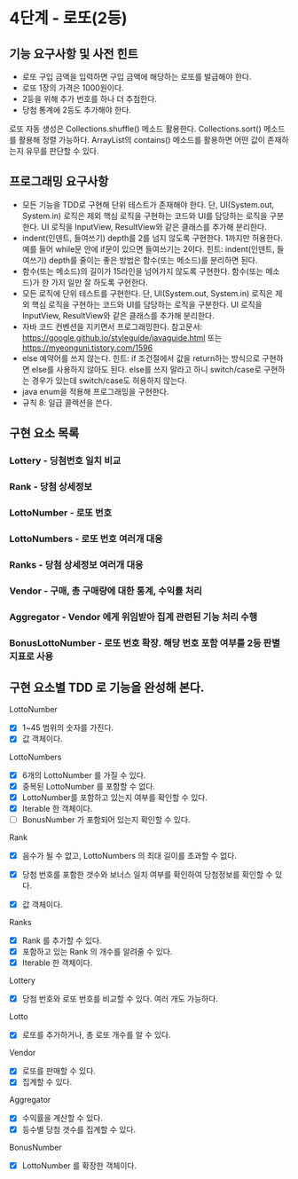 # 4단계 - 로또(2등)

## 기능 요구사항 및 사전 힌트

- 로또 구입 금액을 입력하면 구입 금액에 해당하는 로또를 발급해야 한다.
- 로또 1장의 가격은 1000원이다.
- 2등을 위해 추가 번호를 하나 더 추첨한다.
- 당첨 통계에 2등도 추가해야 한다.

로또 자동 생성은 Collections.shuffle() 메소드 활용한다.
Collections.sort() 메소드를 활용해 정렬 가능하다.
ArrayList의 contains() 메소드를 활용하면 어떤 값이 존재하는지 유무를 판단할 수 있다.

## 프로그래밍 요구사항

- 모든 기능을 TDD로 구현해 단위 테스트가 존재해야 한다. 단, UI(System.out, System.in) 로직은 제외
 핵심 로직을 구현하는 코드와 UI를 담당하는 로직을 구분한다.
 UI 로직을 InputView, ResultView와 같은 클래스를 추가해 분리한다.
- indent(인덴트, 들여쓰기) depth를 2를 넘지 않도록 구현한다. 1까지만 허용한다.
 예를 들어 while문 안에 if문이 있으면 들여쓰기는 2이다.
 힌트: indent(인덴트, 들여쓰기) depth를 줄이는 좋은 방법은 함수(또는 메소드)를 분리하면 된다.
- 함수(또는 메소드)의 길이가 15라인을 넘어가지 않도록 구현한다.
 함수(또는 메소드)가 한 가지 일만 잘 하도록 구현한다.
- 모든 로직에 단위 테스트를 구현한다. 단, UI(System.out, System.in) 로직은 제외
 핵심 로직을 구현하는 코드와 UI를 담당하는 로직을 구분한다.
 UI 로직을 InputView, ResultView와 같은 클래스를 추가해 분리한다.
- 자바 코드 컨벤션을 지키면서 프로그래밍한다.
 참고문서: https://google.github.io/styleguide/javaguide.html 또는 https://myeonguni.tistory.com/1596
- else 예약어를 쓰지 않는다.
 힌트: if 조건절에서 값을 return하는 방식으로 구현하면 else를 사용하지 않아도 된다.
 else를 쓰지 말라고 하니 switch/case로 구현하는 경우가 있는데 switch/case도 허용하지 않는다.
- java enum을 적용해 프로그래밍을 구현한다.
- 규칙 8: 일급 콜렉션을 쓴다.

## 구현 요소 목록
### Lottery - 딩첨번호 일치 비교
### Rank - 당첨 상세정보
### LottoNumber - 로또 번호
### LottoNumbers - 로또 번호 여러개 대응
### Ranks - 당첨 상세정보 여러개 대응
### Vendor - 구매, 총 구매량에 대한 통계, 수익률 처리
### Aggregator - Vendor 에게 위임받아 집계 관련된 기능 처리 수행
### BonusLottoNumber - 로또 번호 확장. 해당 번호 포함 여부를 2등 판별 지표로 사용


## 구현 요소별 TDD 로 기능을 완성해 본다. 

LottoNumber
- [X] 1~45 범위의 숫자를 가진다.
- [X] 값 객체이다.

LottoNumbers
- [X] 6개의 LottoNumber 를 가질 수 있다.
- [X] 중복된 LottoNumber 를 포함할 수 없다.
- [X] LottoNumber를 포함하고 있는지 여부를 확인할 수 있다.
- [X] Iterable 한 객체이다.
- [ ] BonusNumber 가 포함되어 있는지 확인할 수 있다.

Rank
- [X] 음수가 될 수 없고, LottoNumbers 의 최대 길이를 초과할 수 없다.
- [X] 당첨 번호를 포함한 갯수와 보너스 일치 여부를 확인하여 당첨정보를 확인할 수 있다.
- [X] 값 객체이다.


Ranks
- [X] Rank 를 추가할 수 있다.
- [X] 포함하고 있는 Rank 의 개수를 알려줄 수 있다.
- [X] Iterable 한 객체이다.

Lottery
- [X] 당첨 번호와 로또 번호를 비교할 수 있다. 여러 개도 가능하다.

Lotto
- [X] 로또를 추가하거나, 총 로또 개수를 알 수 있다.

Vendor
- [X] 로또를 판매할 수 있다.
- [X] 집계할 수 있다.

Aggregator 
- [X] 수익률을 계산할 수 있다.
- [X] 등수별 당첨 갯수를 집계할 수 있다.

BonusNumber
- [X] LottoNumber 를 확장한 객체이다.



